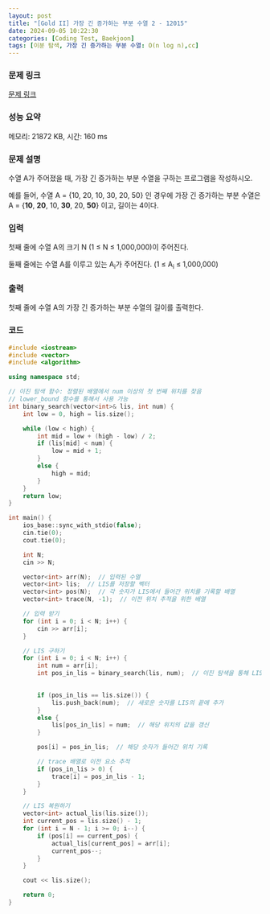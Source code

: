 ```yaml
---
layout: post
title: "[Gold II] 가장 긴 증가하는 부분 수열 2 - 12015"
date: 2024-09-05 10:22:30
categories: [Coding Test, Baekjoon]
tags: [이분 탐색, 가장 긴 증가하는 부분 수열: O(n log n),cc]
---
```


### 문제 링크

[문제 링크](https://www.acmicpc.net/problem/12015)

### 성능 요약

메모리: 21872 KB, 시간: 160 ms

### 문제 설명

<p>수열 A가 주어졌을 때, 가장 긴 증가하는 부분 수열을 구하는 프로그램을 작성하시오.</p>

<p>예를 들어, 수열 A = {10, 20, 10, 30, 20, 50} 인 경우에 가장 긴 증가하는 부분 수열은 A = {<strong>10</strong>, <strong>20</strong>, 10, <strong>30</strong>, 20, <strong>50</strong>} 이고, 길이는 4이다.</p>

### 입력

 <p>첫째 줄에 수열 A의 크기 N (1 ≤ N ≤ 1,000,000)이 주어진다.</p>

<p>둘째 줄에는 수열 A를 이루고 있는 A<sub>i</sub>가 주어진다. (1 ≤ A<sub>i</sub> ≤ 1,000,000)</p>

### 출력

 <p>첫째 줄에 수열 A의 가장 긴 증가하는 부분 수열의 길이를 출력한다.</p>

### 코드

```cc
#include <iostream>
#include <vector>
#include <algorithm>

using namespace std;

// 이진 탐색 함수: 정렬된 배열에서 num 이상의 첫 번째 위치를 찾음
// lower_bound 함수를 통해서 사용 가능
int binary_search(vector<int>& lis, int num) {
	int low = 0, high = lis.size();

	while (low < high) {
		int mid = low + (high - low) / 2;
		if (lis[mid] < num) {
			low = mid + 1;
		}
		else {
			high = mid;
		}
	}
	return low;
}

int main() {
	ios_base::sync_with_stdio(false);
	cin.tie(0);
	cout.tie(0);

	int N;
	cin >> N;

	vector<int> arr(N);  // 입력된 수열
	vector<int> lis;  // LIS를 저장할 벡터
	vector<int> pos(N);  // 각 숫자가 LIS에서 들어간 위치를 기록할 배열
	vector<int> trace(N, -1);  // 이전 위치 추적을 위한 배열

	// 입력 받기
	for (int i = 0; i < N; i++) {
		cin >> arr[i];
	}

	// LIS 구하기
	for (int i = 0; i < N; i++) {
		int num = arr[i];
		int pos_in_lis = binary_search(lis, num);  // 이진 탐색을 통해 LIS에서 들어갈 위치를 찾음
		

		if (pos_in_lis == lis.size()) {
			lis.push_back(num);  // 새로운 숫자를 LIS의 끝에 추가
		}
		else {
			lis[pos_in_lis] = num;  // 해당 위치의 값을 갱신
		}

		pos[i] = pos_in_lis;  // 해당 숫자가 들어간 위치 기록

		// trace 배열로 이전 요소 추적
		if (pos_in_lis > 0) {
			trace[i] = pos_in_lis - 1;
		}
	}

	// LIS 복원하기
	vector<int> actual_lis(lis.size());
	int current_pos = lis.size() - 1;
	for (int i = N - 1; i >= 0; i--) {
		if (pos[i] == current_pos) {
			actual_lis[current_pos] = arr[i];
			current_pos--;
		}
	}

	cout << lis.size();

	return 0;
}

```

